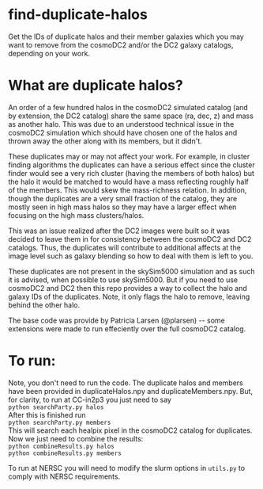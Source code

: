 # find-duplicate-halos
Get the IDs of duplicate halos and their member galaxies which you may want to remove from the cosmoDC2 and/or the DC2 galaxy catalogs, depending on your work.

# What are duplicate halos?
An order of a few hundred halos in the cosmoDC2 simulated catalog (and by extension, the DC2 catalog) share the same space (ra, dec, z) and mass as another halo. This was due to an understood technical issue in the cosmoDC2 simulation which should have chosen one of the halos and thrown away the other along with its members, but it didn't.

These duplicates may or may not affect your work. For example, in cluster finding algorithms the duplicates can have a serious effect since the cluster finder would see a very rich cluster (having the members of both halos) but the halo it would be matched to would have a mass reflecting roughly half of the members. This would skew the mass-richness relation. In addition, though the duplicates are a very small fraction of the catalog, they are mostly seen in high mass halos so they may have a larger effect when focusing on the high mass clusters/halos.

This was an issue realized after the DC2 images were built so it was decided to leave them in for consistency between the cosmoDC2 and DC2 catalogs. Thus, the duplicates will contribute to additional affects at the image level such as galaxy blending so how to deal with them is left to you.

These duplicates are not present in the skySim5000 simulation and as such it is advised, when possible to use skySim5000. But if you need to use cosmoDC2 and DC2 then this repo provides a way to collect the halo and galaxy IDs of the duplicates. Note, it only flags the halo to remove, leaving behind the other halo.

The base code was provide by Patricia Larsen (@plarsen) -- some extensions were made to run effeciently over the full cosmoDC2 catalog.

# To run:
Note, you don't need to run the code. The duplicate halos and members have been provided in duplicateHalos.npy and duplicateMembers.npy. But, for clarity, to run at CC-in2p3 you just need to say <br />
`python searchParty.py halos` <br />
After this is finished run <br />
`python searchParty.py members` <br />
This will search each healpix pixel in the cosmoDC2 catalog for duplicates. Now we just need to combine the results: <br />
`python combineResults.py halos` <br />
`python combineResults.py members` <br />

To run at NERSC you will need to modify the slurm options in `utils.py` to comply with NERSC requirements.

